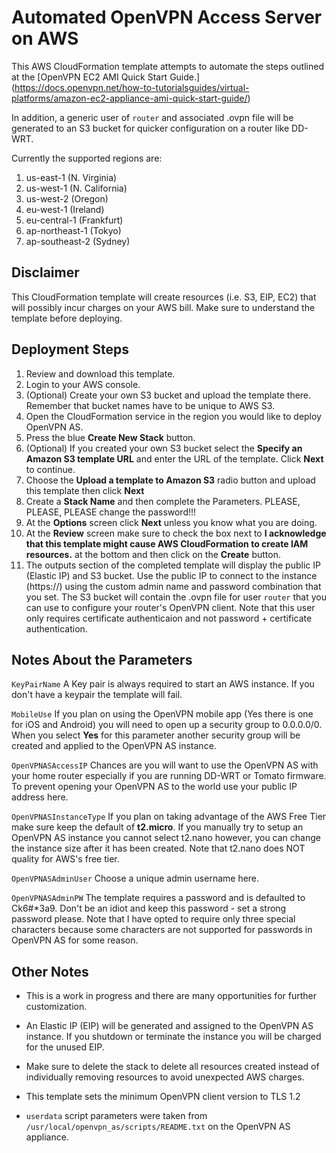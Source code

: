# Automated OpenVPN Access Server on AWS

This AWS CloudFormation template attempts to automate the steps outlined at the [OpenVPN EC2 AMI Quick Start Guide.] (https://docs.openvpn.net/how-to-tutorialsguides/virtual-platforms/amazon-ec2-appliance-ami-quick-start-guide/)

In addition, a generic user of `router` and associated .ovpn file will be generated to an S3 bucket for quicker configuration on a router like DD-WRT.

Currently the supported regions are:

1. us-east-1 (N. Virginia)
2. us-west-1 (N. California)
3. us-west-2 (Oregon)
4. eu-west-1 (Ireland)
5. eu-central-1 (Frankfurt)
6. ap-northeast-1 (Tokyo)
7. ap-southeast-2 (Sydney)

## Disclaimer

This CloudFormation template will create resources (i.e. S3, EIP, EC2) that will possibly incur charges on your AWS bill. Make sure to understand the template before deploying.

## Deployment Steps

1. Review and download this template.
2. Login to your AWS console.
3. (Optional) Create your own S3 bucket and upload the template there. Remember that bucket names have to be unique to AWS S3.
4. Open the CloudFormation service in the region you would like to deploy OpenVPN AS.
5. Press the blue **Create New Stack** button.
6. (Optional) If you created your own S3 bucket select the **Specify an Amazon S3 template URL** and enter the URL of the template. Click **Next** to continue.
7. Choose the **Upload a template to Amazon S3** radio button and upload this template then click **Next**
8. Create a **Stack Name** and then complete the Parameters. PLEASE, PLEASE, PLEASE change the password!!!
9. At the **Options** screen click **Next** unless you know what you are doing.
10. At the **Review** screen make sure to check the box next to **I acknowledge that this template might cause AWS CloudFormation to create IAM resources.** at the bottom and then click on the **Create** button.
11. The outputs section of the completed template will display the public IP (Elastic IP) and S3 bucket. Use the public IP to connect to the instance (https://<EIP>) using the custom admin name and password combination that you set. The S3 bucket will contain the .ovpn file for user `router` that you can use to configure your router's OpenVPN client. Note that this user only requires certificate authenticaion and not password + certificate authentication.

## Notes About the Parameters

`KeyPairName` A Key pair is always required to start an AWS instance. If you don't have a keypair the template will fail.

`MobileUse` If you plan on using the OpenVPN mobile app (Yes there is one for iOS and Android) you will need to open up a security group to 0.0.0.0/0. When you select **Yes** for this parameter another security group will be created and applied to the OpenVPN AS instance.

`OpenVPNASAccessIP` Chances are you will want to use the OpenVPN AS with your home router especially if you are running DD-WRT or Tomato firmware. To prevent opening your OpenVPN AS to the world use your public IP address here.

`OpenVPNASInstanceType` If you plan on taking advantage of the AWS Free Tier make sure keep the default of **t2.micro**. If you manually try to setup an OpenVPN AS instance you cannot select t2.nano however, you can change the instance size after it has been created. Note that t2.nano does NOT quality for AWS's free tier.

`OpenVPNASAdminUser` Choose a unique admin username here.

`OpenVPNASAdminPW` The template requires a password and is defaulted to Ck6#*3a9. Don't be an idiot and keep this password - set a strong password please. Note that I have opted to require only three special characters because some characters are not supported for passwords in OpenVPN AS for some reason.


## Other Notes

- This is a work in progress and there are many opportunities for further customization.

- An Elastic IP (EIP) will be generated and assigned to the OpenVPN AS instance. If you shutdown or terminate the instance you will be charged for the unused EIP.

- Make sure to delete the stack to delete all resources created instead of individually removing resources to avoid unexpected AWS charges.

- This template sets the minimum OpenVPN client version to TLS 1.2

- `userdata` script parameters were taken from `/usr/local/openvpn_as/scripts/README.txt` on the OpenVPN AS appliance.

